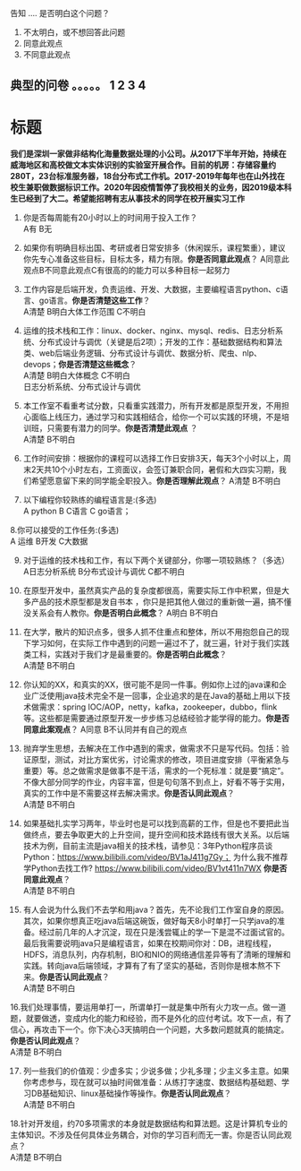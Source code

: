 告知
....
是否明白这个问题？
1. 不太明白，或不想回答此问题
2. 同意此观点
3. 不同意此观点


典型的问卷
。。。。。
1 2 3 4   
------------  
# 标题  
**我们是深圳一家做非结构化海量数据处理的小公司。从2017下半年开始，持续在威海地区和高校做文本实体识别的实验室开展合作。目前的机房：存储容量约280T，23台标准服务器，18台分布式工作机。2017-2019年每年也在山外找在校生兼职做数据标识工作。2020年因疫情暂停了我校相关的业务，因2019级本科生已经到了大二。希望能招聘有志从事技术的同学在校开展实习工作**   

1. 你是否每周能有20小时以上的时间用于投入工作？  
   A有 B无  
   
2. 如果你有明确目标出国、考研或者日常安排多（休闲娱乐，课程繁重），建议你先专心准备这些目标，目标太多，精力有限。**你是否同意此观点**？
   A同意此观点B不同意此观点C有很高的的能力可以多种目标一起努力  
   
3. 工作内容是后端开发，负责运维、开发、大数据，主要编程语言python、c语言、go语言。**你是否清楚这些工作**？  
  A清楚 B明白大体工作范围 C不明白  
  
4. 运维的技术栈和工作：linux、docker、nginx、mysql、redis、日志分析系统、分布式设计与调优（关键是后2项）；开发的工作：基础数据结构和算法类、web后端业务逻辑、分布式设计与调优、数据分析、爬虫、nlp、devops；**你是否清楚这些概念**？  
   A清楚 B明白大体概念 C不明白  
日志分析系统、分布式设计与调优
5. 本工作室不看重考试分数，只看重实践潜力，所有开发都是原型开发，不用担心面临上线压力，通过学习和实践相结合，给你一个可以实践的环境，不是培训班，只需要有潜力的同学。**你是否清楚此观点**  ？  
A清楚 B不明白  

6. 工作时间安排：根据你的课程可以选择工作日安排3天，每天3个小时以上，周末2天共10个小时左右，工资面议，会签订兼职合同，暑假和大四实习期，我们希望愿意留下来的同学能全职投入。**你是否理解此观点**？
A清楚 B不明白
7. 以下编程你较熟练的编程语言是:(多选)  
  A python B C语言 C go语言；  
  
8.你可以接受的工作任务:(多选)  
 A 运维 B开发 C大数据
 
9. 对于运维的技术栈和工作，有以下两个关键部分，你哪一项较熟练？（多选）  
   A日志分析系统 B分布式设计与调优 C都不明白  

10. 在原型开发中，虽然真实产品的复杂度都很高，需要实际工作中积累，但是大多产品的技术原型都是发自书本
，你只是把其他人做过的重新做一遍，搞不懂没关系会有人教你。**你是否明白此概念**？
    A明白 B不明白  
    
11. 在大学，散片的知识点多，很多人抓不住重点和整体，所以不用抱怨自己的现下学习如何，在实际工作中遇到的问题一遍过不了，就三遍，针对于我们实践类工科，实践对于我们才是最重要的。**你是否明白此概念**？  
  A清楚 B不明白  
12. 你认知的XX，和真实的XX，很可能不是同一件事。例如你上过的java课和企业广泛使用java技术完全不是一回事，企业追求的是在Java的基础上用以下技术做需求：spring IOC/AOP，netty，kafka，zookeeper，dubbo，flink等。这些都是需要通过原型开发一步步练习总结经验才能学得的能力。**你是否同意此案观点**？
    A同意 B不认同并有自己的观点  
      
13. 抛弃学生思想，去解决在工作中遇到的需求，做需求不只是写代码。包括：验证原型，测试，对比方案优劣，讨论需求的修改，项目进度安排（平衡紧急与重要）等。总之做需求是做事不是干活，需求的一个死标准：就是要“搞定”。不像大部分同学的作业，内容丰富，但是句句落不到点上，好看不等于实用，真实的工作中是不需要这样去解决需求。**你是否认同此观点**？  
 A清楚 B不明白  
14. 如果基础扎实学习两年，毕业时也是可以找到高薪的工作，但是也不要把此当做终点，要去争取更大的上升空间，提升空间和技术路线有很大关系。以后端技术为例，目前主流是java相关的技术栈，请参见：3年Python程序员谈Python：https://www.bilibili.com/video/BV1aJ411g7Gy； 为什么我不推荐学Python去找工作?  https://www.bilibili.com/video/BV1vt411n7WX **你是否同意此观点**？  
             A清楚 B不明白  
15. 有人会说为什么我们不去学和用java？首先，先不论我们工作室自身的原因。其次，如果你想真正吃java后端这碗饭，做好每天8小时单打一只学java的准备。经过前几年的人才沉淀，现在只是浅尝辄止的学一下是混不过面试官的。最后我需要说明java只是编程语言，如果在校期间你对：DB，进程线程，HDFS，消息队列，内存机制，BIO和NIO的网络通信差异等有了清晰的理解和实践。转向java后端领域，才算有了有了坚实的基础，否则你是根本熬不下来。**你是否认同此观点**？  
           A清楚 B不明白  

16.我们处理事情，要运用单打一，所谓单打一就是集中所有火力攻一点。做一道题，就要做透，变成内化的能力和经验，而不是外化的应付考试。攻下一点，有了信心，再攻击下一个。你下决心3天搞明白一个问题，大多数问题就真的能搞定。**你是否认同此观点**？  
          A清楚 B不明白   

17. 列一些我们的价值观：少虚多实；少说多做；少礼多理；少主义多主意。如果你考虑参与，现在就可以抽时间做准备：从练打字速度、数据结构基础题、学习DB基础知识、linux基础操作等操作。**你是否认同此观点**？  
          A清楚 B不明白  

18.针对开发组，约70多项需求的本身就是数据结构和算法题。这是计算机专业的主体知识。不涉及任何具体业务耦合，对你的学习百利而无一害。你是否认同此观点？   
A清楚 B不明白  





